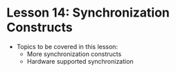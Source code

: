 # Lesson 14: Synchronization Constructs

- Topics to be covered in this lesson:
  - More synchronization constructs
  - Hardware supported synchronization
